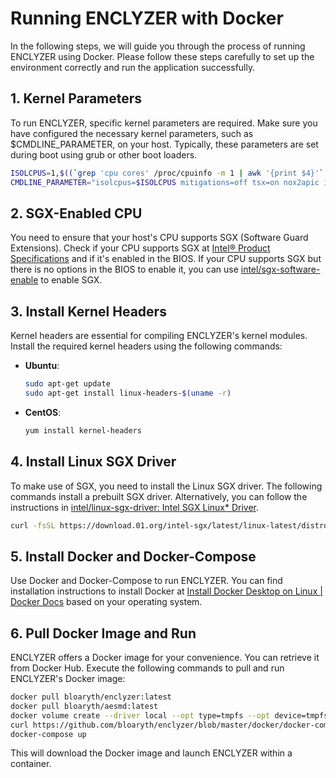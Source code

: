 # **Running ENCLYZER with Docker**

In the following steps, we will guide you through the process of running ENCLYZER using Docker. Please follow these steps carefully to set up the environment correctly and run the application successfully.

## 1. Kernel Parameters

To run ENCLYZER, specific kernel parameters are required. Make sure you have configured the necessary kernel parameters, such as $CMDLINE_PARAMETER, on your host. Typically, these parameters are set during boot using grub or other boot loaders.

```bash
ISOLCPUS=1,$((`grep 'cpu cores' /proc/cpuinfo -m 1 | awk '{print $4}'` + 1))
CMDLINE_PARAMETER="isolcpus=$ISOLCPUS mitigations=off tsx=on nox2apic iomem=relaxed no_timer_check nmi_watchdog=0 nosmap nosmep clearcpuid=514" 
```

## 2. SGX-Enabled CPU

You need to ensure that your host's CPU supports SGX (Software Guard Extensions). Check if your CPU supports SGX at [Intel® Product Specifications]( https://ark.intel.com/content/www/us/en/ark.html ) and if it's enabled in the BIOS. If your CPU supports SGX but there is no options in the BIOS to enable it, you can use [intel/sgx-software-enable]( https://github.com/intel/sgx-software-enable ) to enable SGX.

## 3. Install Kernel Headers

Kernel headers are essential for compiling ENCLYZER's kernel modules. Install the required kernel headers using the following commands:

- **Ubuntu**:
    ```bash
    sudo apt-get update
    sudo apt-get install linux-headers-$(uname -r)
    ```
- **CentOS**:
    ```bash
    yum install kernel-headers
    ```

## 4. Install Linux SGX Driver

To make use of SGX, you need to install the Linux SGX driver. The following commands install a prebuilt SGX driver. Alternatively, you can follow the instructions in [intel/linux-sgx-driver: Intel SGX Linux* Driver]( https://github.com/intel/linux-sgx-driver ).

```bash
curl -fsSL https://download.01.org/intel-sgx/latest/linux-latest/distro/ubuntu20.04-server/sgx_linux_x64_driver_2.11.54c9c4c.bin | bash
```

## 5. Install Docker and Docker-Compose
    
Use Docker and Docker-Compose to run ENCLYZER. You can find installation instructions to install Docker at [Install Docker Desktop on Linux | Docker Docs]( https://docs.docker.com/desktop/install/linux-install/ ) based on your operating system.

## 6. Pull Docker Image and Run

ENCLYZER offers a Docker image for your convenience. You can retrieve it from Docker Hub. Execute the following commands to pull and run ENCLYZER's Docker image:

```bash
docker pull bloaryth/enclyzer:latest
docker pull bloaryth/aesmd:latest
docker volume create --driver local --opt type=tmpfs --opt device=tmpfs --opt o=rw aesmd-socket
curl https://github.com/bloaryth/enclyzer/blob/master/docker/docker-compose.yml --output docker-compose.yml
docker-compose up
```

This will download the Docker image and launch ENCLYZER within a container.